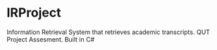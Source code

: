 # IRProject
Information Retrieval System that retrieves academic transcripts. QUT Project Assesment. Built in C#
